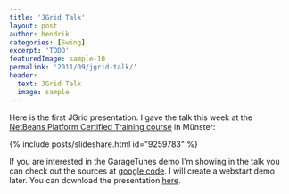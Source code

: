 ```yaml
---
title: 'JGrid Talk'
layout: post
author: hendrik
categories: [Swing]
excerpt: 'TODO'
featuredImage: sample-10
permalink: '2011/09/jgrid-talk/'
header:
  text: JGrid Talk
  image: sample
---
```

Here is the first JGrid presentation. I gave the talk this week at the [NetBeans Platform Certified Training course](http://edu.netbeans.org/courses/nbplatform-certified-training/) in Münster:

{% include posts/slideshare.html id="9259783" %}

If you are interested in the GarageTunes demo I'm showing in the talk you can check out the sources at [google code](https://code.google.com/p/jgrid/). I will create a webstart demo later.
You can download the presentation [here](/assets/downloads/jgrid/jgrid-session.pdf).
